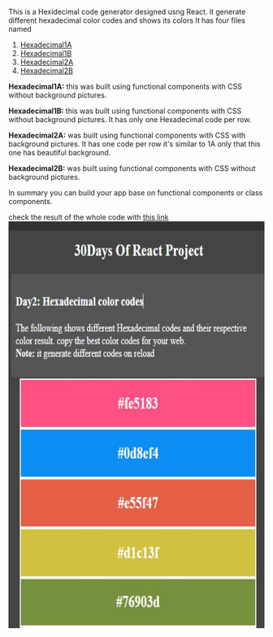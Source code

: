 This is a Hexidecimal code generator designed usng React. 
it generate different hexadecimal color codes and shows its colors
It has four files named
1. [Hexadecimal1A](https://maxwizardth.github.io/ReactProject/React/Day2_Project/hexadecimal1A.html)
2. [Hexadecimal1B](https://maxwizardth.github.io/ReactProject/React/Day2_Project/hexadecimal1B.html)
3. [Hexadecimal2A](https://maxwizardth.github.io/ReactProject/React/Day2_Project/hexadecimal2A.html)
4. [Hexadecimal2B](https://maxwizardth.github.io/ReactProject/React/Day2_Project/hexadecimal2B.html)

**Hexadecimal1A:** this was built using functional components with CSS without background pictures.

**Hexadecimal1B:** this was built using functional components with CSS without background pictures. 
It has only one Hexadecimal code per row.

**Hexadecimal2A:** was built using functional components with CSS with background pictures. It has one code per row it's similar to 1A only that this one has beautiful background.

**Hexadecimal2B:** was built using functional components with CSS without background pictures.

In summary you can build your app base on functional components or class components. 

check the result of the whole code with [this link](https://bit.ly/3opyyxg)
<a href='https://bit.ly/3opyyxg'><img src='https://github.com/maxwizardth/ReactProject/blob/main/React/Media/hexadecimal.JPG' width=900 height=800></a>
